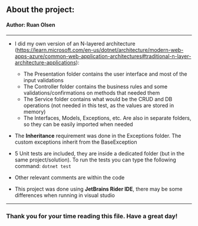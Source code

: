 
## About the project:

#### Author: Ruan Olsen

---

- I did my own version of an N-layered architecture (https://learn.microsoft.com/en-us/dotnet/architecture/modern-web-apps-azure/common-web-application-architectures#traditional-n-layer-architecture-applications):
  - The Presentation folder contains the user interface and most of the input validations
  - The Controller folder contains the business rules and some validations/confirmations on methods that needed them
  - The Service folder contains what would be the CRUD and DB operations (not needed in this test, as the values are stored in memory)
  - The Interfaces, Models, Exceptions, etc. Are also in separate folders, so they can be easily imported when needed
  

- The **Inheritance** requirement was done in the Exceptions folder. The custom exceptions inherit from the BaseException


- 5 Unit tests are included, they are inside a dedicated folder (but in the same project/solution). To run the tests you can type the following command:
`dotnet test`


- Other relevant comments are within the code


- This project was done using **JetBrains Rider IDE**, there may be some differences when running in visual studio

---
### Thank you for your time reading this file. Have a great day!